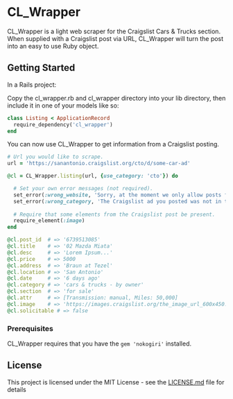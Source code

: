 # CL_Wrapper

CL\_Wrapper is a light web scraper for the Craigslist Cars & Trucks section. When supplied with a Craigslist post via URL,
CL_Wrapper will turn the post into an easy to use Ruby object.

## Getting Started

In a Rails project:

Copy the cl_wrapper.rb and cl_wrapper directory into your lib directory, then include it in one of your models like so:

```ruby
class Listing < ApplicationRecord
  require_dependency('cl_wrapper')
end
```

You can now use CL_Wrapper to get information from a Craigslist posting.

```ruby
# Url you would like to scrape.
url = 'https://sanantonio.craigslist.org/cto/d/some-car-ad'

@cl = CL_Wrapper.listing(url, {use_category: 'cto'}) do

  # Set your own error messages (not required).
  set_error(:wrong_website, 'Sorry, at the moment we only allow posts from Craigslist.')
  set_error(:wrong_category, 'The Craigslist ad you posted was not in the cars & trucks category.')
  
  # Require that some elements from the Craigslist post be present.
  require_element(:image)
end

@cl.post_id  # => '6739513085'
@cl.title    # => '02 Mazda Miata'
@cl.desc     # => 'Lorem Ipsum...'
@cl.price    # => 5000
@cl.address  # => 'Braun at Tezel'
@cl.location # => 'San Antonio'
@cl.date     # => '6 days ago'
@cl.category # => 'cars & trucks - by owner'
@cl.section  # => 'for sale'
@cl.attr     # => [Transmission: manual, Miles: 50,000]
@cl.image    # => 'https://images.craigslist.org/the_image_url_600x450.jpg'
@cl.solicitable # => false
```

### Prerequisites

CL_Wrapper requires that you have the ```gem 'nokogiri'``` installed.




## License

This project is licensed under the MIT License - see the [LICENSE.md](LICENSE.md) file for details

